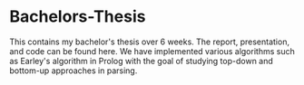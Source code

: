 # Bachelors-Thesis

This contains my bachelor's thesis over 6 weeks. The report, presentation, and code can be found here. We have implemented various algorithms such as Earley's algorithm in Prolog with the goal of studying top-down and bottom-up approaches in parsing. 
